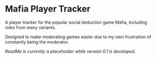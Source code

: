 # Mafia Player Tracker
A player tracker for the popular social deduction game Mafia, including roles from many variants.

Designed to make moderating games easier due to my own frustration of constantly being the moderator.

*ReadMe is currently a placeholder while version 0.1 is developed.*
